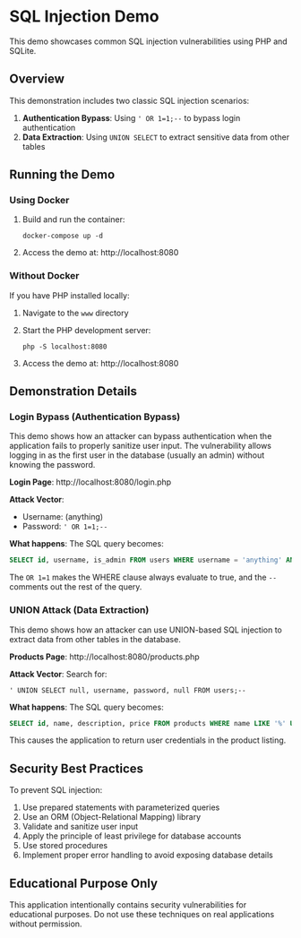 # SQL Injection Demo

This demo showcases common SQL injection vulnerabilities using PHP and SQLite.

## Overview

This demonstration includes two classic SQL injection scenarios:

1. **Authentication Bypass**: Using `' OR 1=1;--` to bypass login authentication
2. **Data Extraction**: Using `UNION SELECT` to extract sensitive data from other tables

## Running the Demo

### Using Docker

1. Build and run the container:
   ```
   docker-compose up -d
   ```

2. Access the demo at: http://localhost:8080

### Without Docker

If you have PHP installed locally:

1. Navigate to the `www` directory
2. Start the PHP development server:
   ```
   php -S localhost:8080
   ```

3. Access the demo at: http://localhost:8080

## Demonstration Details

### Login Bypass (Authentication Bypass)

This demo shows how an attacker can bypass authentication when the application fails to properly sanitize user input. The vulnerability allows logging in as the first user in the database (usually an admin) without knowing the password.

**Login Page**: http://localhost:8080/login.php

**Attack Vector**: 
- Username: (anything)
- Password: `' OR 1=1;--`

**What happens**: The SQL query becomes:
```sql
SELECT id, username, is_admin FROM users WHERE username = 'anything' AND password = '' OR 1=1;--'
```

The `OR 1=1` makes the WHERE clause always evaluate to true, and the `--` comments out the rest of the query.

### UNION Attack (Data Extraction)

This demo shows how an attacker can use UNION-based SQL injection to extract data from other tables in the database.

**Products Page**: http://localhost:8080/products.php

**Attack Vector**: Search for:
```
' UNION SELECT null, username, password, null FROM users;--
```

**What happens**: The SQL query becomes:
```sql
SELECT id, name, description, price FROM products WHERE name LIKE '%' UNION SELECT null, username, password, null FROM users;--%' OR description LIKE '%' UNION SELECT null, username, password, null FROM users;--%'
```

This causes the application to return user credentials in the product listing.

## Security Best Practices

To prevent SQL injection:

1. Use prepared statements with parameterized queries
2. Use an ORM (Object-Relational Mapping) library
3. Validate and sanitize user input
4. Apply the principle of least privilege for database accounts
5. Use stored procedures
6. Implement proper error handling to avoid exposing database details

## Educational Purpose Only

This application intentionally contains security vulnerabilities for educational purposes. Do not use these techniques on real applications without permission. 